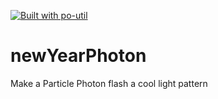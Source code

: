 [![Built with po-util](https://rawgit.com/nrobinson2000/po-util/master/images/built-with-po-util.svg)](https://po-util.com)

# newYearPhoton

Make a Particle Photon flash a cool light pattern
